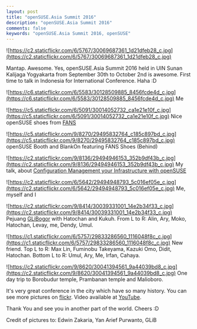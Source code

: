 ```yaml
---
layout: post
title: "openSUSE.Asia Summit 2016"
description: "openSUSE.Asia Summit 2016"
comments: false
keywords: "openSUSE.Asia Summit 2016, openSUSE"
---
```


![https://c2.staticflickr.com/6/5767/30069687361_1d21dfeb28_c.jpg](https://c2.staticflickr.com/6/5767/30069687361_1d21dfeb28_c.jpg)

Mantap. Awesome. Yes, openSUSE.Asia Summit 2016 held in UIN Sunan Kalijaga Yogyakarta from September 30th to October 2nd is awesome. First time to talk in Indonesia for International Conference. Haha :D

![https://c6.staticflickr.com/6/5583/30128509885_8456fcde4d_c.jpg](https://c6.staticflickr.com/6/5583/30128509885_8456fcde4d_c.jpg)
Me

![https://c5.staticflickr.com/6/5091/30014052732_ca1e21e10f_c.jpg](https://c5.staticflickr.com/6/5091/30014052732_ca1e21e10f_c.jpg)
Nice openSUSE shoes from [FANS](http://sepatu.fans.co.id/)

![https://c5.staticflickr.com/9/8270/29495832764_c185c897bd_c.jpg](https://c5.staticflickr.com/9/8270/29495832764_c185c897bd_c.jpg)
openSUSE Booth and BlankOn featuring FANS Shoes (Behind)

![https://c2.staticflickr.com/9/8136/29494946153_352b9df43b_c.jpg](https://c2.staticflickr.com/9/8136/29494946153_352b9df43b_c.jpg)
My talk, about [Configuration Management your Infrastructure with openSUSE](http://www.slideshare.net/SyahDwiPrihatmoko/configuration-management-your-infrastructure-with-open-suse-66747702)

![https://c2.staticflickr.com/6/5642/29494948793_5c016ef05e_c.jpg](https://c2.staticflickr.com/6/5642/29494948793_5c016ef05e_c.jpg)
Me, myself and I

![https://c2.staticflickr.com/9/8414/30039331001_14e2b34f33_c.jpg](https://c2.staticflickr.com/9/8414/30039331001_14e2b34f33_c.jpg)
Pejuang [GLiBogor](http://glibogor.or.id/) with Hatochan and Kukuh. From L to R: Alin, Ary, Moko, Hatochan, Levay, me, Dendy, Umul.

![https://c1.staticflickr.com/6/5757/29833286560_1116048f8c_c.jpg](https://c1.staticflickr.com/6/5757/29833286560_1116048f8c_c.jpg)
New friend. Top L to R: Max Lin, Fuminobu Takeyama, Kazuki Omo, Didit, Hatochan. Bottom L to R: Umul, Ary, Me, Irfan, Cahaya.

![https://c2.staticflickr.com/9/8620/30041394561_9a44039bd8_c.jpg](https://c2.staticflickr.com/9/8620/30041394561_9a44039bd8_c.jpg)
One day trip to Borobudur temple, Prambanan temple and Malioboro.

It's very great conference in the city which have so many history. You can see more pictures on [flickr](https://www.flickr.com/photos/62877692@N00/sets/72157673603471490). Video available at [YouTube](https://www.youtube.com/channel/UCFGB0Tsqn45oBfJyfi-tJVg).

Thank You and see you in another part of the world. Cheers :D

Credit of pictures to: Edwin Zakaria, Yan Arief Purwanto, GLiB
